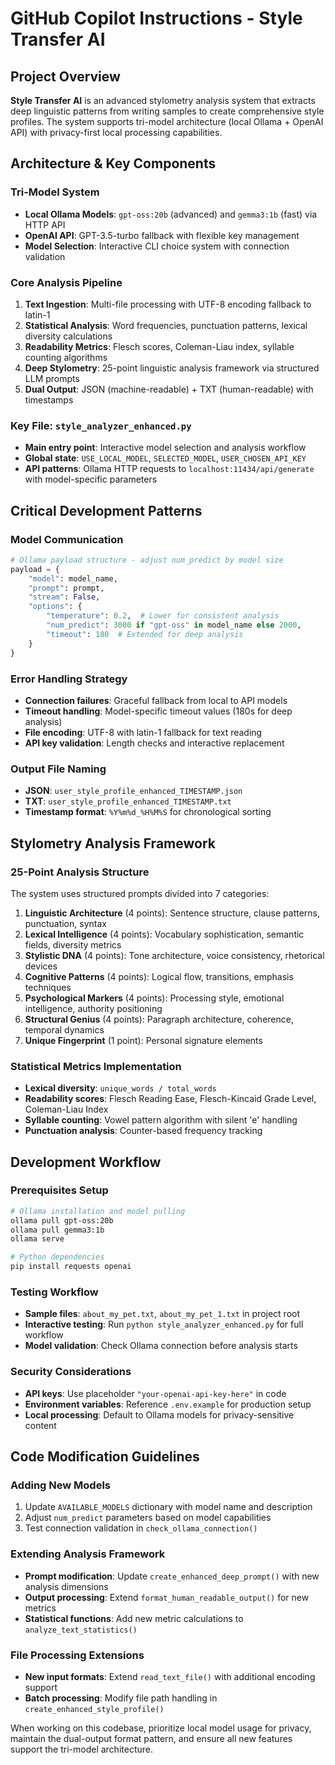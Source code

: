 # GitHub Copilot Instructions - Style Transfer AI

## Project Overview
**Style Transfer AI** is an advanced stylometry analysis system that extracts deep linguistic patterns from writing samples to create comprehensive style profiles. The system supports tri-model architecture (local Ollama + OpenAI API) with privacy-first local processing capabilities.

## Architecture & Key Components

### Tri-Model System
- **Local Ollama Models**: `gpt-oss:20b` (advanced) and `gemma3:1b` (fast) via HTTP API
- **OpenAI API**: GPT-3.5-turbo fallback with flexible key management
- **Model Selection**: Interactive CLI choice system with connection validation

### Core Analysis Pipeline
1. **Text Ingestion**: Multi-file processing with UTF-8 encoding fallback to latin-1
2. **Statistical Analysis**: Word frequencies, punctuation patterns, lexical diversity calculations
3. **Readability Metrics**: Flesch scores, Coleman-Liau index, syllable counting algorithms
4. **Deep Stylometry**: 25-point linguistic analysis framework via structured LLM prompts
5. **Dual Output**: JSON (machine-readable) + TXT (human-readable) with timestamps

### Key File: `style_analyzer_enhanced.py`
- **Main entry point**: Interactive model selection and analysis workflow
- **Global state**: `USE_LOCAL_MODEL`, `SELECTED_MODEL`, `USER_CHOSEN_API_KEY`
- **API patterns**: Ollama HTTP requests to `localhost:11434/api/generate` with model-specific parameters

## Critical Development Patterns

### Model Communication
```python
# Ollama payload structure - adjust num_predict by model size
payload = {
    "model": model_name,
    "prompt": prompt,
    "stream": False,
    "options": {
        "temperature": 0.2,  # Lower for consistent analysis
        "num_predict": 3000 if "gpt-oss" in model_name else 2000,
        "timeout": 180  # Extended for deep analysis
    }
}
```

### Error Handling Strategy
- **Connection failures**: Graceful fallback from local to API models
- **Timeout handling**: Model-specific timeout values (180s for deep analysis)
- **File encoding**: UTF-8 with latin-1 fallback for text reading
- **API key validation**: Length checks and interactive replacement

### Output File Naming
- **JSON**: `user_style_profile_enhanced_TIMESTAMP.json`
- **TXT**: `user_style_profile_enhanced_TIMESTAMP.txt`
- **Timestamp format**: `%Y%m%d_%H%M%S` for chronological sorting

## Stylometry Analysis Framework

### 25-Point Analysis Structure
The system uses structured prompts divided into 7 categories:
1. **Linguistic Architecture** (4 points): Sentence structure, clause patterns, punctuation, syntax
2. **Lexical Intelligence** (4 points): Vocabulary sophistication, semantic fields, diversity metrics
3. **Stylistic DNA** (4 points): Tone architecture, voice consistency, rhetorical devices
4. **Cognitive Patterns** (4 points): Logical flow, transitions, emphasis techniques
5. **Psychological Markers** (4 points): Processing style, emotional intelligence, authority positioning
6. **Structural Genius** (4 points): Paragraph architecture, coherence, temporal dynamics
7. **Unique Fingerprint** (1 point): Personal signature elements

### Statistical Metrics Implementation
- **Lexical diversity**: `unique_words / total_words`
- **Readability scores**: Flesch Reading Ease, Flesch-Kincaid Grade Level, Coleman-Liau Index
- **Syllable counting**: Vowel pattern algorithm with silent 'e' handling
- **Punctuation analysis**: Counter-based frequency tracking

## Development Workflow

### Prerequisites Setup
```bash
# Ollama installation and model pulling
ollama pull gpt-oss:20b
ollama pull gemma3:1b
ollama serve

# Python dependencies
pip install requests openai
```

### Testing Workflow
- **Sample files**: `about_my_pet.txt`, `about_my_pet_1.txt` in project root
- **Interactive testing**: Run `python style_analyzer_enhanced.py` for full workflow
- **Model validation**: Check Ollama connection before analysis starts

### Security Considerations
- **API keys**: Use placeholder `"your-openai-api-key-here"` in code
- **Environment variables**: Reference `.env.example` for production setup
- **Local processing**: Default to Ollama models for privacy-sensitive content

## Code Modification Guidelines

### Adding New Models
1. Update `AVAILABLE_MODELS` dictionary with model name and description
2. Adjust `num_predict` parameters based on model capabilities
3. Test connection validation in `check_ollama_connection()`

### Extending Analysis Framework
- **Prompt modification**: Update `create_enhanced_deep_prompt()` with new analysis dimensions
- **Output processing**: Extend `format_human_readable_output()` for new metrics
- **Statistical functions**: Add new metric calculations to `analyze_text_statistics()`

### File Processing Extensions
- **New input formats**: Extend `read_text_file()` with additional encoding support
- **Batch processing**: Modify file path handling in `create_enhanced_style_profile()`

When working on this codebase, prioritize local model usage for privacy, maintain the dual-output format pattern, and ensure all new features support the tri-model architecture.